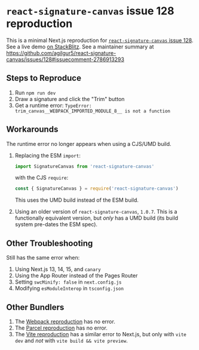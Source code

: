 # `react-signature-canvas` issue 128 reproduction

This is a minimal Next.js reproduction for [`react-signature-canvas` issue 128](https://github.com/agilgur5/react-signature-canvas/issues/128). See a live demo [on StackBlitz](https://stackblitz.com/~/github.com/agilgur5/rsc-issue-128). See a maintainer summary at https://github.com/agilgur5/react-signature-canvas/issues/128#issuecomment-2786913293

## Steps to Reproduce

1. Run `npm run dev`
1. Draw a signature and click the "Trim" button
1. Get a runtime error: `TypeError: trim_canvas__WEBPACK_IMPORTED_MODULE_8__ is not a function`

## Workarounds

The runtime error no longer appears when using a CJS/UMD build.

1. Replacing the ESM `import`:

   ```ts
   import SignatureCanvas from 'react-signature-canvas'
   ```

   with the CJS `require`:

   ```ts
   const { SignatureCanvas } = require('react-signature-canvas')
   ```

   This uses the UMD build instead of the ESM build.

1. Using an older version of `react-signature-canvas`, `1.0.7`.
   This is a functionally equivalent version, but _only_ has a UMD build (its build system pre-dates the ESM spec).

## Other Troubleshooting

Still has the same error when:

1. Using Next.js 13, 14, 15, and `canary`
1. Using the App Router instead of the Pages Router
1. Setting `swcMinify: false` in `next.config.js`
1. Modifying `esModuleInterop` in `tsconfig.json`

## Other Bundlers

1. The [Webpack reproduction](https://stackblitz.com/edit/rsc-issue-128-webpack) has no error.
1. The [Parcel reproduction](https://codesandbox.io/p/sandbox/rsc-issue-128-parcel-4hqrwm) has no error.
1. The [Vite reproduction](https://stackblitz.com/edit/rsc-issue-128-vite) has a similar error to Next.js, but only with `vite dev` and _not_ with `vite build && vite preview`.
